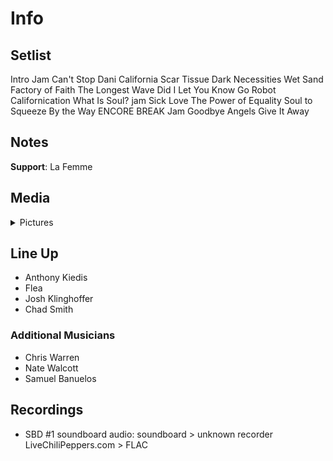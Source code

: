 # Info

## Setlist

Intro Jam
Can't Stop
Dani California
Scar Tissue
Dark Necessities
Wet Sand
Factory of Faith
The Longest Wave
Did I Let You Know
Go Robot
Californication
What Is Soul? jam
Sick Love
The Power of Equality
Soul to Squeeze
By the Way
ENCORE BREAK
Jam
Goodbye Angels
Give It Away

## Notes

**Support**: La Femme

## Media 

<details>
  <summary>Pictures</summary>
  <!--<img alt="Setlist" title="Setlist" src="_.jpg" height="200" />
  <img alt="Clipping" title="Clipping" src="_.jpg" height="200" />
  <img alt="Flyer" title="Flyer" src="_.jpg" height="200" />-->
</details>

## Line Up

* Anthony Kiedis
* Flea
* Josh Klinghoffer
* Chad Smith

### Additional Musicians

* Chris Warren  
* Nate Walcott  
* Samuel Banuelos

## Recordings

* SBD #1 soundboard audio: soundboard > unknown recorder LiveChiliPeppers.com > FLAC
